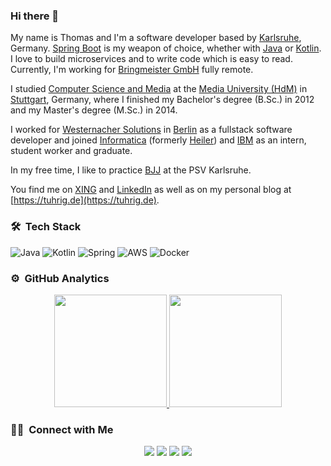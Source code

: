 ### Hi there 👋

My name is Thomas and I'm a software developer based by [Karlsruhe](https://de.wikipedia.org/wiki/Karlsruhe), Germany. 
[Spring Boot](https://spring.io/projects/spring-boot) is my weapon of choice, whether with [Java](https://www.java.com/) or [Kotlin](https://kotlinlang.org/).
I love to build microservices and to write code which is easy to read.
Currently, I'm working for [Bringmeister GmbH](http://bringmeister.de) fully remote.

I studied [Computer Science and Media](http://www.mi.hdm-stuttgart.de/csm) at the [Media University (HdM)](http://www.hdm-stuttgart.de "HdM Stuttgart") in [Stuttgart](https://www.google.com/maps/place/Stuttgart,+Deutschland), Germany, where I finished my Bachelor's degree (B.Sc.) in 2012 and my Master's degree (M.Sc.) in 2014.

I worked for [Westernacher Solutions](http://westernacher-solutions.com) in [Berlin](https://de.wikipedia.org/wiki/Berlin) as a fullstack software developer and joined [Informatica](http://www.informatica.com/ "Informatica") (formerly [Heiler](http://www.heiler.com/de//index.php "Heiler Software AG")) and [IBM](http://www-05.ibm.com/de/entwicklung/ "IBM Böblingen") as an intern, student worker and graduate.

In my free time, I like to practice [BJJ](https://www.psv-karlsruhe.de/brazilian-jiu-jitsu) at the PSV Karlsruhe.

You find me on [XING](https://www.xing.com/profiles/Thomas_Uhrig7) and [LinkedIn](http://www.linkedin.com/pub/thomas-uhrig/85/6bb/39) as well as on my personal blog at [https://tuhrig.de](https://tuhrig.de).

### 🛠 &nbsp;Tech Stack

![Java](https://img.shields.io/badge/-Java-fff?&logo=Java)
![Kotlin](https://img.shields.io/badge/-Kotlin-fff?&logo=Kotlin)
![Spring](https://img.shields.io/badge/-Spring-fff?&logo=Spring)
![AWS](https://img.shields.io/badge/-AWS-fff?&logo=AWS)
![Docker](https://img.shields.io/badge/-Docker-fff?&logo=Docker)

### ⚙️ &nbsp;GitHub Analytics

<p align="center">
<a href="https://github.com/tuhrig">
  <img height="180em" src="https://github-readme-stats-eight-theta.vercel.app/api?username=tuhrig&show_icons=true&theme=algolia&include_all_commits=true&count_private=true"/>
  <img height="180em" src="https://github-readme-stats-eight-theta.vercel.app/api/top-langs/?username=tuhrig&layout=compact&langs_count=8&theme=algolia"/>
</a>
</p>

### 🤝🏻 &nbsp;Connect with Me

<p align="center">
<a href="https://tuhrig.de"><img src="https://img.shields.io/badge/-tuhrig.de-1769FF?style=flat&logo=Google-Chrome&logoColor=white"/></a>
<a href="https://linkedin.com/in/tuhrig"><img src="https://img.shields.io/badge/-Thomas%20Uhrig-0077B5?style=flat&logo=Linkedin&logoColor=white"/></a>
<a href="mailto:mail@tuhrig.de"><img src="https://img.shields.io/badge/-mail@tuhrig.de-D14836?style=flat&logo=Gmail&logoColor=white"/></a>
<a href="https://instagram.com/dieser.tomsky"><img src="https://img.shields.io/badge/-@dieser.tomsky-E4405F?style=flat&logo=Instagram&logoColor=white"/></a>
</p>

<!--
**tuhrig/tuhrig** is a ✨ _special_ ✨ repository because its `README.md` (this file) appears on your GitHub profile.

Here are some ideas to get you started:

- 🔭 I’m currently working on ...
- 🌱 I’m currently learning ...
- 👯 I’m looking to collaborate on ...
- 🤔 I’m looking for help with ...
- 💬 Ask me about ...
- 📫 How to reach me: ...
- 😄 Pronouns: ...
- ⚡ Fun fact: ...
-->
